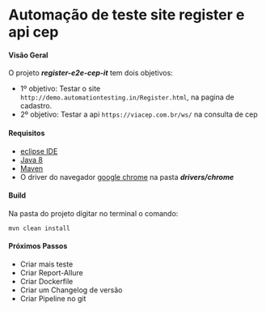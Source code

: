 # Automação de teste site register e api cep


#### Visão Geral

O projeto ***register-e2e-cep-it*** tem dois objetivos:

 * 1º objetivo: Testar o site `http://demo.automationtesting.in/Register.html`, na pagina de cadastro. 
 * 2º objetivo: Testar a api `https://viacep.com.br/ws/` na consulta de cep
 
 
#### Requisitos
 
  * [eclipse IDE](https://www.eclipse.org/downloads/)
  * [Java 8](https://www.oracle.com/br/java/technologies/javase/javase-jdk8-downloads.html)
  * [Maven](https://mvnrepository.com/) 
  * O driver do navegador [google chrome](https://chromedriver.chromium.org/downloads) na pasta ***drivers/chrome***
#### Build

Na pasta do projeto digitar no terminal o comando:

```
mvn clean install
```
  
#### Próximos Passos
   * Criar mais teste
   * Criar Report-Allure
   * Criar Dockerfile
   * Criar um Changelog de versão
   * Criar Pipeline no git
   
  
  

